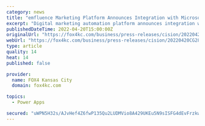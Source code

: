 ```yaml
---
category: news
title: "emfluence Marketing Platform Announces Integration with Microsoft Power Apps"
excerpt: "Digital marketing automation platform announces integration with Microsoft Power Apps, providing powerful marketing automation capabilities to Power Apps. KANSAS CITY, Mo., April 20, 2022 /PRNewswire/ -- emfluence,"
publishedDateTime: 2022-04-20T15:00:00Z
originalUrl: "https://fox4kc.com/business/press-releases/cision/20220420CG28201/emfluence-marketing-platform-announces-integration-with-microsoft-power-apps/"
webUrl: "https://fox4kc.com/business/press-releases/cision/20220420CG28201/emfluence-marketing-platform-announces-integration-with-microsoft-power-apps/"
type: article
quality: 14
heat: 14
published: false

provider:
  name: FOX4 Kansas City
  domain: fox4kc.com

topics:
  - Power Apps

secured: "uWPN5H32s/AJvHef4Z6fwP135Qu2LUDMVio8A429UKEu5N9sISFG4dEvFrzkwldWIZjQQDvQE1jI/BRtEAApytjYmp7B0Nms2bEBErvNpKfxaOESV99D+Yba40V41S1bHCQiWjDdOe7q/p1q0PnrEhSNuZ7xrljJ7Z2dTKSRSlfk/AiZb1pZBTGM0lkNVhFNyRisiKscUhgmD/oW1CixEoSOXcp47plY/k26WlbR0VqZAss2+5C6rXhsQJbyJJlQZvYwlpgb13OSU+e9GEuc2xS/ETwak4K/o+POjGHh//G8JG4eAAi6VMiHzSWmVbYJEV4jhc6rlsYSrWNprIEkAp1VgkvVx7KmgWGdO9ANnus=;9P2FOBhbKICu2Z/o2xKTeg=="
---
```


